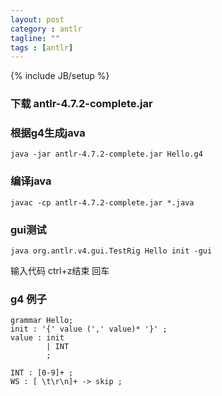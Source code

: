 ```yaml
---
layout: post
category : antlr
tagline: ""
tags : [antlr]
---
```

{% include JB/setup %}

###  下载 antlr-4.7.2-complete.jar

###  根据g4生成java

```
java -jar antlr-4.7.2-complete.jar Hello.g4
```

###  编译java

```
javac -cp antlr-4.7.2-complete.jar *.java
```

###  gui测试

```
java org.antlr.v4.gui.TestRig Hello init -gui
```

输入代码 ctrl+z结束 回车

	
### g4 例子

```g4
grammar Hello;
init : '{' value (',' value)* '}' ;
value : init
		| INT
		;
		
INT : [0-9]+ ;
WS : [ \t\r\n]+ -> skip ;
```
